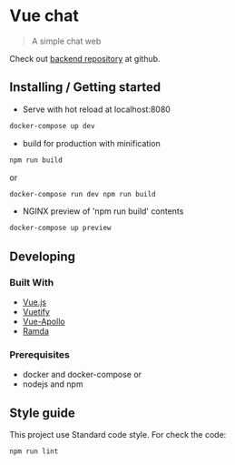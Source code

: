 # Vue chat
> A simple chat web

Check out [backend repository](https://github.com/vinicius-batista/elixir-chat) at github.

## Installing / Getting started

* Serve with hot reload at localhost:8080
```bash
docker-compose up dev
```

* build for production with minification
```bash
npm run build
```
or

```bash
docker-compose run dev npm run build
```

* NGINX preview of 'npm run build' contents 
```bash
docker-compose up preview
```

## Developing

### Built With
* [Vue.js](https://vuejs.org/)
* [Vuetify](https://vuetifyjs.com/)
* [Vue-Apollo](https://github.com/Akryum/vue-apollo)
* [Ramda](http://ramdajs.com/)

### Prerequisites
* docker and docker-compose
or
* nodejs and npm

## Style guide

This project use Standard code style. For check the code:
```bash
npm run lint
```
